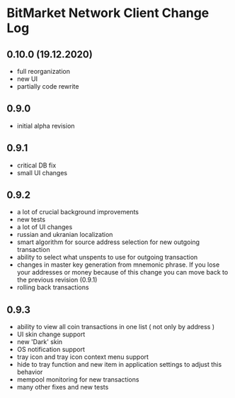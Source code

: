 # BitMarket Network Client Change Log

## 0.10.0 (19.12.2020)

* full reorganization
* new UI
* partially code rewrite

## 0.9.0

* initial alpha revision

## 0.9.1

* critical DB fix
* small UI changes

## 0.9.2

* a lot of crucial background improvements
* new tests
* a lot of UI changes
* russian and ukranian localization
* smart algorithm for source address selection for new outgoing transaction
* ability to select what unspents to use for outgoing transaction
* changes in master key generation from mnemonic phrase. If you lose your 
  addresses or money because of this change you can move back to the previous 
  revision (0.9.1)
* rolling back transactions

## 0.9.3

* ability to view all coin transactions in one list ( not only by address )
* UI skin change support
* new 'Dark' skin
* OS notification support
* tray icon and tray icon context menu support
* hide to tray function and new item in application settings to adjust this behavior
* mempool monitoring for new transactions
* many other fixes and new tests
